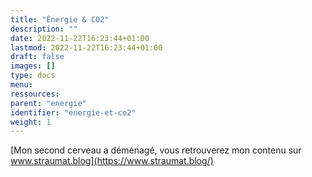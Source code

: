 ```yaml
---
title: "Énergie & CO2"
description: ""
date: 2022-11-22T16:23:44+01:00
lastmod: 2022-11-22T16:23:44+01:00
draft: false
images: []
type: docs
menu:
ressources:
parent: "energie"
identifier: "energie-et-co2"
weight: 1
---
```


[Mon second cerveau a déménagé, vous retrouverez mon contenu sur www.straumat.blog](https://www.straumat.blog/)